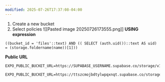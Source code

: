 ```yaml
---
modified: 2025-07-26T17:37:08-04:00
---
```

1. Create a new bucket
2. Select policies ![[Pasted image 20250726173555.png]]
**USING expression**
```
((bucket_id = 'files'::text) AND (( SELECT (auth.uid())::text AS uid) = (storage.foldername(name))[1]))
```



**Public URL**
```
EXPO_PUBLIC_BUCKET_URL=https://SUPABASE_USERNAME.supabase.co/storage/v1/object/public/files
```
```
EXPO_PUBLIC_BUCKET_URL=https://ttszcmojbdtylwpqxnqt.supabase.co/storage/v1/object/public/files

```